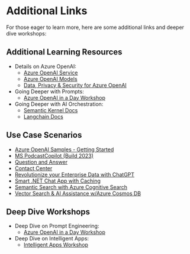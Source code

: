 # Additional Links

For those eager to learn more, here are some additional links and deeper dive workshops:

## Additional Learning Resources

* Details on Azure OpenAI:
    *  [Azure OpenAI Service](https://learn.microsoft.com/en-us/azure/cognitive-services/openai/)
    *  [Azure OpenAI Models](https://learn.microsoft.com/en-us/azure/cognitive-services/openai/concepts/models)
    *  [Data, Privacy & Security for Azure OpenAI](https://learn.microsoft.com/en-us/legal/cognitive-services/openai/data-privacy)
* Going Deeper with Prompts:
    *  [Azure OpenAI in a Day Workshop](https://github.com/microsoft/azure-openai-in-a-day-workshop/)
* Going Deeper with AI Orchestration:
    *  [Semantic Kernel Docs](https://learn.microsoft.com/en-us/semantic-kernel/)
    *  [Langchain Docs](https://python.langchain.com/docs/get_started/introduction.html)

## Use Case Scenarios

*  [Azure OpenAI Samples - Getting Started](https://github.com/Azure-Samples/openai)
*  [MS PodcastCopilot (Build 2023)](https://github.com/microsoft/PodcastCopilot)
*  [Question and Answer](https://github.com/ruoccofabrizio/azure-open-ai-embeddings-qna)
*  [Contact Center](https://aka.ms/customerserviceinsights)
*  [Revolutionize your Enterprise Data with ChatGPT](https://techcommunity.microsoft.com/t5/ai-applied-ai-blog/revolutionize-your-enterprise-data-with-chatgpt-next-gen-apps-w/ba-p/3762087)
*  [Smart .NET Chat App with Caching](https://devblogs.microsoft.com/dotnet/transform-business-smart-dotnet-apps-azure-chatgpt/)
*  [Semantic Search with Azure Cognitive Search](https://learn.microsoft.com/en-us/azure/search/semantic-search-overview)
*  [Vector Search & AI Assistance w/Azure Cosmos DB](https://github.com/AzureCosmosDB/VectorSearchAiAssistant)

## Deep Dive Workshops

* Deep Dive on Prompt Engineering:
    *  [Azure OpenAI in a Day Workshop](https://github.com/microsoft/azure-openai-in-a-day-workshop/)
* Deep Dive on Intelligent Apps:
    *  [Intelligent Apps Workshop](https://github.com/Azure/intelligent-app-workshop)
